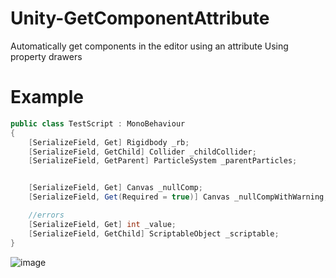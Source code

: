 # Unity-GetComponentAttribute
Automatically get components in the editor using an attribute
Using property drawers

# Example
```c#
public class TestScript : MonoBehaviour
{
    [SerializeField, Get] Rigidbody _rb;
    [SerializeField, GetChild] Collider _childCollider;
    [SerializeField, GetParent] ParticleSystem _parentParticles;


    [SerializeField, Get] Canvas _nullComp; 
    [SerializeField, Get(Required = true)] Canvas _nullCompWithWarning; 

    //errors
    [SerializeField, Get] int _value;
    [SerializeField, GetChild] ScriptableObject _scriptable;
}
```
![image](https://github.com/user-attachments/assets/b6f51038-6294-439e-9c61-e1b553eba294)

